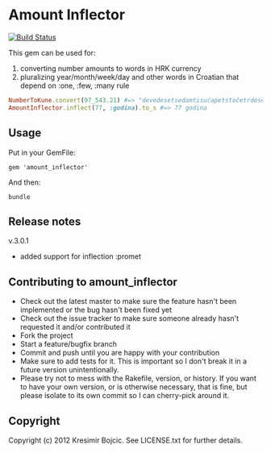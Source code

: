 Amount Inflector
================
[![Build Status](https://travis-ci.org/drKreso/amount_inflector.png)](https://travis-ci.org/drKreso/amount_inflector)

This gem can be used for:

1. converting number amounts to words in HRK currency
2. pluralizing year/month/week/day and other words in Croatian that depend on :one, :few, :many rule

```ruby
NumberToKune.convert(97_543.21) #=> "devedesetsedamtisućapetstočetrdesettri kune i dvadesetjedna lipa"
AmountInflector.inflect(77, :godina).to_s #=> 77 godina
```

Usage
----------

Put in your GemFile:

```
gem 'amount_inflector'
```

And then:

```
bundle
```

Release notes
-------------
v.3.0.1
  - added support for inflection :promet

Contributing to amount_inflector
---------------------------------

* Check out the latest master to make sure the feature hasn't been implemented or the bug hasn't been fixed yet
* Check out the issue tracker to make sure someone already hasn't requested it and/or contributed it
* Fork the project
* Start a feature/bugfix branch
* Commit and push until you are happy with your contribution
* Make sure to add tests for it. This is important so I don't break it in a future version unintentionally.
* Please try not to mess with the Rakefile, version, or history. If you want to have your own version, or is otherwise necessary, that is fine, but please isolate to its own commit so I can cherry-pick around it.

Copyright
-----------

Copyright (c) 2012 Kresimir Bojcic. See LICENSE.txt for
further details.

